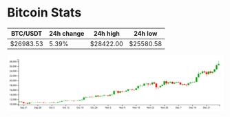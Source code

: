 # Bitcoin Stats

BTC/USDT|24h change|24h high|24h low|
|---|---|---|---|
|$26983.53|5.39%|$28422.00|$25580.58|

<img src="./chart.svg">
